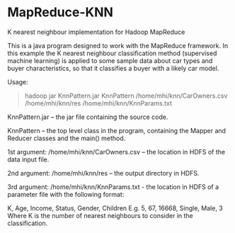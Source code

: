 # MapReduce-KNN
K nearest neighbour implementation for Hadoop MapReduce

This is a java program designed to work with the MapReduce framework.
In this example the K nearest neighbour classification method (supervised machine learning)
is applied to some sample data about car types and buyer characteristics, so that it classifies
a buyer with a likely car model.

Usage:
>hadoop jar KnnPattern.jar KnnPattern /home/mhi/knn/CarOwners.csv /home/mhi/knn/res /home/mhi/knn/KnnParams.txt

KnnPattern.jar – the jar file containing the source code.

KnnPattern – the top level class in the program, containing the Mapper and Reducer classes and the main() method.

1st argument: /home/mhi/knn/CarOwners.csv – the location in HDFS of the data input file.

2nd argument: /home/mhi/knn/res – the output directory in HDFS.

3rd argument: /home/mhi/knn/KnnParams.txt - the location in HDFS of a parameter file with the following format:

K, Age, Income, Status, Gender, Children
E.g. 5, 67, 16668, Single, Male, 3
Where K is the number of nearest neighbours to consider in the classification.
